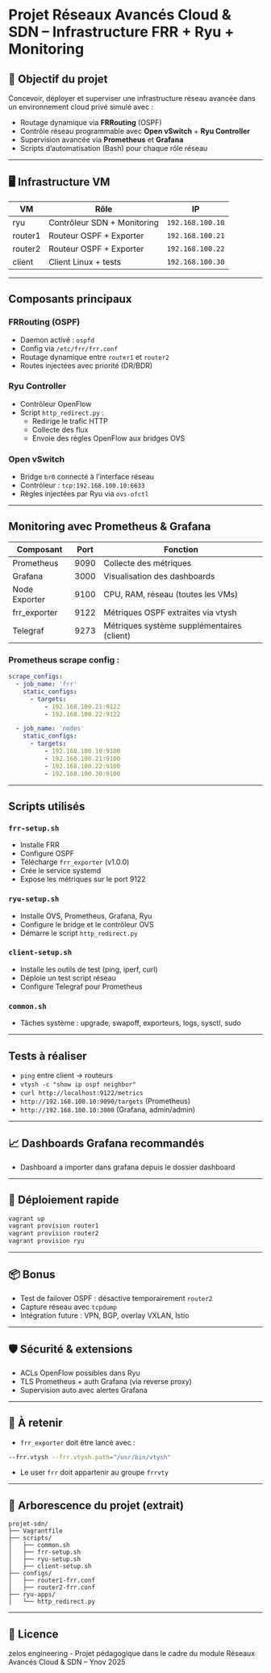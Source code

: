 # Projet Réseaux Avancés Cloud & SDN – Infrastructure FRR + Ryu + Monitoring

## 🎯 Objectif du projet

Concevoir, déployer et superviser une infrastructure réseau avancée dans un environnement cloud privé simulé avec :

- Routage dynamique via **FRRouting** (OSPF)
- Contrôle réseau programmable avec **Open vSwitch** + **Ryu Controller**
- Supervision avancée via **Prometheus** et **Grafana**
- Scripts d’automatisation (Bash) pour chaque rôle réseau

---

## 🖥️ Infrastructure VM

| VM           | Rôle                        | IP                  |
|--------------|-----------------------------|---------------------|
| ryu          | Contrôleur SDN + Monitoring | `192.168.100.10`    |
| router1      | Routeur OSPF + Exporter     | `192.168.100.21`    |
| router2      | Routeur OSPF + Exporter     | `192.168.100.22`    |
| client       | Client Linux + tests        | `192.168.100.30`    |

---

## Composants principaux

### FRRouting (OSPF)
- Daemon activé : `ospfd`
- Config via `/etc/frr/frr.conf`
- Routage dynamique entre `router1` et `router2`
- Routes injectées avec priorité (DR/BDR)

### Ryu Controller
- Contrôleur OpenFlow
- Script `http_redirect.py` :
  - Redirige le trafic HTTP
  - Collecte des flux
  - Envoie des règles OpenFlow aux bridges OVS

### Open vSwitch
- Bridge `br0` connecté à l’interface réseau
- Contrôleur : `tcp:192.168.100.10:6633`
- Règles injectées par Ryu via `ovs-ofctl`

---

## Monitoring avec Prometheus & Grafana

| Composant     | Port  | Fonction                                  |
|---------------|-------|-------------------------------------------|
| Prometheus    | 9090  | Collecte des métriques                    |
| Grafana       | 3000  | Visualisation des dashboards              |
| Node Exporter | 9100  | CPU, RAM, réseau (toutes les VMs)         |
| frr_exporter  | 9122  | Métriques OSPF extraites via vtysh        |
| Telegraf      | 9273  | Métriques système supplémentaires (client)|

### Prometheus scrape config :
```yaml
scrape_configs:
  - job_name: 'frr'
    static_configs:
      - targets:
          - 192.168.100.21:9122
          - 192.168.100.22:9122

  - job_name: 'nodes'
    static_configs:
      - targets:
          - 192.168.100.10:9100
          - 192.168.100.21:9100
          - 192.168.100.22:9100
          - 192.168.100.30:9100
```

---

## Scripts utilisés

### `frr-setup.sh`
- Installe FRR
- Configure OSPF
- Télécharge `frr_exporter` (v1.0.0)
- Crée le service systemd
- Expose les métriques sur le port 9122

### `ryu-setup.sh`
- Installe OVS, Prometheus, Grafana, Ryu
- Configure le bridge et le contrôleur OVS
- Démarre le script `http_redirect.py`

### `client-setup.sh`
- Installe les outils de test (ping, iperf, curl)
- Déploie un test script réseau
- Configure Telegraf pour Prometheus

### `common.sh`
- Tâches système : upgrade, swapoff, exporteurs, logs, sysctl, sudo

---

## Tests à réaliser

- `ping` entre client → routeurs
- `vtysh -c "show ip ospf neighbor"`
- `curl http://localhost:9122/metrics`
- `http://192.168.100.10:9090/targets` (Prometheus)
- `http://192.168.100.10:3000` (Grafana, admin/admin)

---

## 📈 Dashboards Grafana recommandés

- Dashboard a importer dans grafana depuis le dossier dashboard

---

## 🚀 Déploiement rapide

```bash
vagrant up
vagrant provision router1
vagrant provision router2
vagrant provision ryu
```

---

## 📦 Bonus

- Test de failover OSPF : désactive temporairement `router2`
- Capture réseau avec `tcpdump`
- Intégration future : VPN, BGP, overlay VXLAN, Istio

---

## 🛡️ Sécurité & extensions

- ACLs OpenFlow possibles dans Ryu
- TLS Prometheus + auth Grafana (via reverse proxy)
- Supervision auto avec alertes Grafana

---

## 🧠 À retenir

- `frr_exporter` doit être lancé avec :  
```bash
--frr.vtysh --frr.vtysh.path="/usr/bin/vtysh"
```
- Le user `frr` doit appartenir au groupe `frrvty`

---

## 📂 Arborescence du projet (extrait)

```
projet-sdn/
├── Vagrantfile
├── scripts/
│   ├── common.sh
│   ├── frr-setup.sh
│   ├── ryu-setup.sh
│   ├── client-setup.sh
├── configs/
│   ├── router1-frr.conf
│   ├── router2-frr.conf
├── ryu-apps/
│   └── http_redirect.py
```

---

## 📜 Licence

zelos engineering - Projet pédagogique dans le cadre du module Réseaux Avancés Cloud & SDN – Ynov 2025
